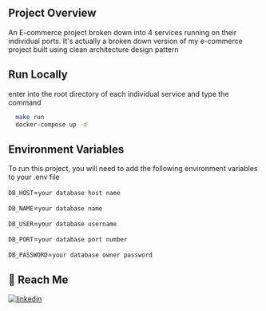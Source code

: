 ## Project Overview

An E-commerce project broken down into 4 services running on their individual ports. It's actually a broken down version of my e-commerce project
built using clean architecture design pattern

## Run Locally

enter into the root directory of each individual service and type the command

```bash
  make run
  docker-compose up -d
```

## Environment Variables

To run this project, you will need to add the following environment variables to your .env file

`DB_HOST`=`your database host name`

`DB_NAME`=`your database name`

`DB_USER`=`your database username`

`DB_PORT`=`your database port number`

`DB_PASSWORD`=`your database owner password`

## 🔗 Reach Me

[![linkedin](https://img.shields.io/badge/linkedin-0A66C2?style=for-the-badge&logo=linkedin&logoColor=white)](https://www.linkedin.com/in/abhinand-k-r-300036129/)
